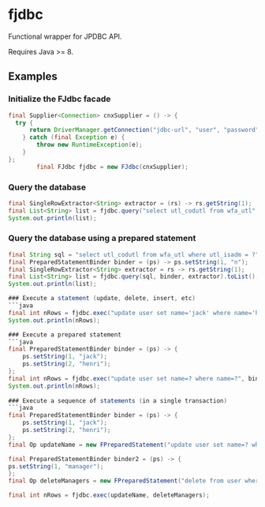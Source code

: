 # fjdbc
Functional wrapper for JPDBC API.

Requires Java >= 8.

## Examples
### Initialize the FJdbc facade
```java
final Supplier<Connection> cnxSupplier = () -> {
  try {
	  return DriverManager.getConnection("jdbc-url", "user", "password");
	} catch (final Exception e) {
		throw new RuntimeException(e);
	}
};
		final FJdbc fjdbc = new FJdbc(cnxSupplier);
```

### Query the database
```java
final SingleRowExtractor<String> extractor = (rs) -> rs.getString(1);
final List<String> list = fjdbc.query("select utl_codutl from wfa_utl", extractor).toList();
System.out.println(list);
```
### Query the database using a prepared statement
```java
final String sql = "select utl_codutl from wfa_utl where utl_isadm = ?";
final PreparedStatementBinder binder = (ps) -> ps.setString(1, "n");
final SingleRowExtractor<String> extractor = rs -> rs.getString(1);
final List<String> list = fjdbc.query(sql, binder, extractor).toList();
System.out.println(list);

### Execute a statement (update, delete, insert, etc)
```java
final int nRows = fjdbc.exec("update user set name='jack' where name='henri'");
System.out.println(nRows);

### Execute a prepared statement
```java
final PreparedStatementBinder binder = (ps) -> {
	ps.setString(1, "jack");
	ps.setString(2, "henri");
};
final int nRows = fjdbc.exec("update user set name=? where name=?", binder);
System.out.println(nRows);
		
### Execute a sequence of statements (in a single transaction)
```java
final PreparedStatementBinder binder = (ps) -> {
	ps.setString(1, "jack");
	ps.setString(2, "henri");
};
final Op updateName = new FPreparedStatement("update user set name=? where name=?", binder);

final PreparedStatementBinder binder2 = (ps) -> {
ps.setString(1, "manager");
};
final Op deleteManagers = new FPreparedStatement("delete from user where role=?", binder2);

final int nRows = fjdbc.exec(updateName, deleteManagers);
